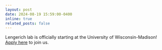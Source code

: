 ```yaml
---
layout: post
date: 2024-08-19 15:59:00-0400
inline: true
related_posts: false
---
```


Lengerich lab is officially starting at the University of Wisconsin-Madison! <a href="https://docs.google.com/forms/d/e/1FAIpQLSctsfvSMoNk9YnCYSGWTYE2he-dR3lpD9QOmQaRtCvwH3X7Hg/viewform">Apply here</a> to join us.
